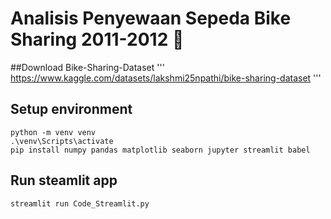 # Analisis Penyewaan Sepeda Bike Sharing 2011-2012 🚴

##Download Bike-Sharing-Dataset
'''
https://www.kaggle.com/datasets/lakshmi25npathi/bike-sharing-dataset
'''

## Setup environment
```
python -m venv venv
.\venv\Scripts\activate
pip install numpy pandas matplotlib seaborn jupyter streamlit babel
```

## Run steamlit app
```
streamlit run Code_Streamlit.py
```
